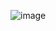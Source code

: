 
![image](https://user-images.githubusercontent.com/112320490/198831735-03e88eed-4415-4cb0-8473-af4ad2b6e5f8.png)

